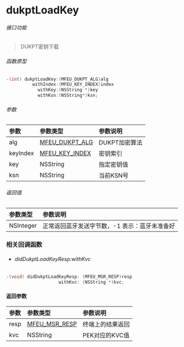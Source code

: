 # dukptLoadKey

###### 接口功能
> DUKPT密钥下载

###### 函数原型

```objective-c
-(int) dukptLoadKey:(MFEU_DUKPT_ALG)alg
          withIndex:(MFEU_KEY_INDEX)index
            withKey:(NSString *)key
            withKsn:(NSString*)ksn;
```

###### 参数
| 参数 | 参数类型 | 参数说明 |
| :-------- | :--------| :------ |
| alg| [MFEU_DUKPT_ALG](enum-cn.md#MFEU_DUKPT_ALG) | DUKPT加密算法 |
| keyIndex| [MFEU_KEY_INDEX](enum-cn.md#MFEU_KEY_INDEX) | 密钥索引 |
| key| NSString | 指定密钥值 |
| ksn| NSString | 当前KSN号 |

###### 返回值
| 参数类型 | 参数说明 |
| :--------| :------ |
| NSInteger | 正常返回蓝牙发送字节数，-1 表示：蓝牙未准备好 |


### 相关回调函数
- ###### didDukptLoadKeyResp:withKvc

```objective-c
-(void) didDukptLoadKeyResp: (MFEU_MSR_RESP)resp
                    withKvc: (NSString *)kvc;
```

#### 返回参数
| 参数 | 参数类型 | 参数说明 |
| :-------- | :--------| :------ |
| resp| [MFEU_MSR_RESP](enum-cn.md#MFEU_MSR_RESP) | 终端上的结果返回 |
| kvc| NSString | PEK对应的KVC值 |

